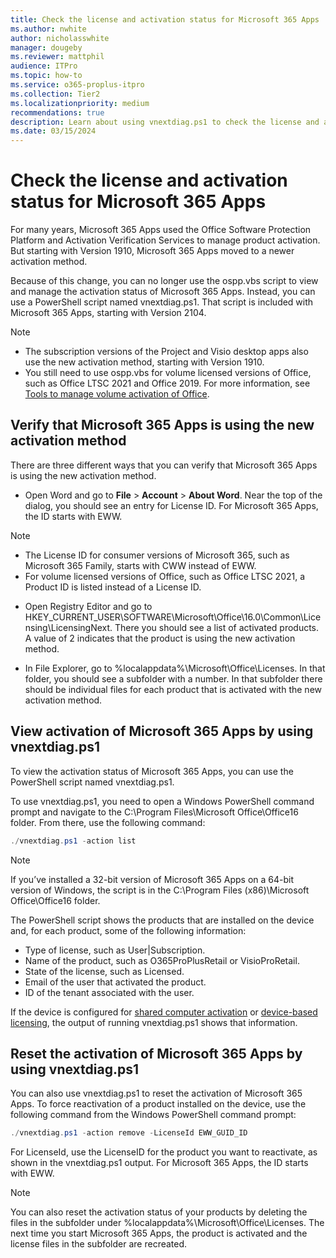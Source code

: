 ```yaml
---
title: Check the license and activation status for Microsoft 365 Apps
ms.author: nwhite
author: nicholasswhite
manager: dougeby
ms.reviewer: mattphil
audience: ITPro
ms.topic: how-to
ms.service: o365-proplus-itpro
ms.collection: Tier2
ms.localizationpriority: medium
recommendations: true
description: Learn about using vnextdiag.ps1 to check the license and activation status of Microsoft 365 Apps.
ms.date: 03/15/2024
---
```


# Check the license and activation status for Microsoft 365 Apps

For many years, Microsoft 365 Apps used the Office Software Protection Platform and Activation Verification Services to manage product activation. But starting with Version 1910, Microsoft 365 Apps moved to a newer activation method.

Because of this change, you can no longer use the ospp.vbs script to view and manage the activation status of Microsoft 365 Apps. Instead, you can use a PowerShell script named vnextdiag.ps1. That script is included with Microsoft 365 Apps, starting with Version 2104.

> [!NOTE]
> - The subscription versions of the Project and Visio desktop apps also use the new activation method, starting with Version 1910.
> - You still need to use ospp.vbs for volume licensed versions of Office, such as Office LTSC 2021 and Office 2019. For more information, see [Tools to manage volume activation of Office](../vlactivation/tools-to-manage-volume-activation-of-office.md).

## Verify that Microsoft 365 Apps is using the new activation method

There are three different ways that you can verify that Microsoft 365 Apps is using the new activation method.

- Open Word and go to **File** > **Account** > **About Word**. Near the top of the dialog, you should see an entry for License ID. For Microsoft 365 Apps, the ID starts with EWW.

> [!NOTE]
> - The License ID for consumer versions of Microsoft 365, such as Microsoft 365 Family, starts with CWW instead of EWW.
> - For volume licensed versions of Office, such as Office LTSC 2021, a Product ID is listed instead of a License ID.

- Open Registry Editor and go to HKEY_CURRENT_USER\SOFTWARE\Microsoft\Office\16.0\Common\Licensing\LicensingNext. There you should see a list of activated products. A value of 2 indicates that the product is using the new activation method.

- In File Explorer, go to %localappdata%\Microsoft\Office\Licenses. In that folder, you should see a subfolder with a number. In that subfolder there should be individual files for each product that is activated with the new activation method.


## View activation of Microsoft 365 Apps by using vnextdiag.ps1

To view the activation status of Microsoft 365 Apps, you can use the PowerShell script named vnextdiag.ps1.

To use vnextdiag.ps1, you need to open a Windows PowerShell command prompt and navigate to the C:\Program Files\Microsoft Office\Office16 folder. From there, use the following command:

```powershell
./vnextdiag.ps1 -action list
```

> [!NOTE]
> If you’ve installed a 32-bit version of Microsoft 365 Apps on a 64-bit version of Windows, the script is in the C:\Program Files (x86)\Microsoft Office\Office16 folder.

The PowerShell script shows the products that are installed on the device and, for each product, some of the following information:
- Type of license, such as User|Subscription.
- Name of the product, such as O365ProPlusRetail or VisioProRetail.
- State of the license, such as Licensed.
- Email of the user that activated the product.
- ID of the tenant associated with the user.

If the device is configured for [shared computer activation](../overview-shared-computer-activation.md) or [device-based licensing](../device-based-licensing.md), the output of running vnextdiag.ps1 shows that information.

## Reset the activation of Microsoft 365 Apps by using vnextdiag.ps1

You can also use vnextdiag.ps1 to reset the activation of Microsoft 365 Apps. To force reactivation of a product installed on the device, use the following command from the Windows PowerShell command prompt:

```powershell
./vnextdiag.ps1 -action remove -LicenseId EWW_GUID_ID
```

For LicenseId, use the LicenseID for the product you want to reactivate, as shown in the vnextdiag.ps1 output. For Microsoft 365 Apps, the ID starts with EWW.

> [!NOTE]
> You can also reset the activation status of your products by deleting the files in the subfolder under %localappdata%\Microsoft\Office\Licenses. The next time you start Microsoft 365 Apps, the product is activated and the license files in the subfolder are recreated.
